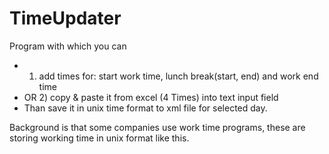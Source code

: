 # TimeUpdater
Program with which you can 
- 1) add times for: start work time, lunch break(start, end) and work end time 
- OR 2) copy & paste it from excel (4 Times) into text input field
- Than save it in unix time format to xml file for selected day.

Background is that some companies use work time programs, these are storing working time in unix format like this.
